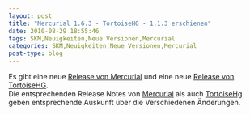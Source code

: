 ```yaml
---
layout: post
title: "Mercurial 1.6.3 - TortoiseHG - 1.1.3 erschienen"
date: 2010-08-29 18:55:46
tags: SKM,Neuigkeiten,Neue Versionen,Mercurial
categories: SKM,Neuigkeiten,Neue Versionen,Mercurial
post-type: blog
---
```

Es gibt eine neue <a href="http://mercurial.selenic.com/about/">Release von Mercurial</a> und eine neue <a href="http://tortoisehg.bitbucket.org/">Release von TortoiseHG</a>. </br>
Die entsprechenden Release Notes von <a href="http://mercurial.selenic.com/wiki/WhatsNew#A1.6.3_.282010-08-26.29">Mercurial</a> als auch <a href="http://bitbucket.org/tortoisehg/stable/wiki/ReleaseNotes#tortoisehg-113">TortoiseHg</a> geben entsprechende Auskunft über die Verschiedenen Änderungen.
